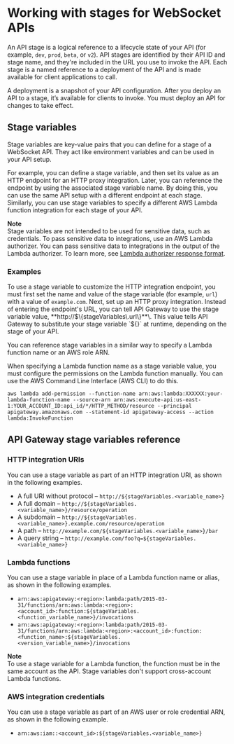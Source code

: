 # Working with stages for WebSocket APIs<a name="websocket-api-stages"></a>

An API stage is a logical reference to a lifecycle state of your API \(for example, `dev`, `prod`, `beta`, or `v2`\)\. API stages are identified by their API ID and stage name, and they're included in the URL you use to invoke the API\. Each stage is a named reference to a deployment of the API and is made available for client applications to call\.

A deployment is a snapshot of your API configuration\. After you deploy an API to a stage, it’s available for clients to invoke\. You must deploy an API for changes to take effect\.

## Stage variables<a name="websocket-api-stages.stage-variables"></a>

Stage variables are key\-value pairs that you can define for a stage of a WebSocket API\. They act like environment variables and can be used in your API setup\.

For example, you can define a stage variable, and then set its value as an HTTP endpoint for an HTTP proxy integration\. Later, you can reference the endpoint by using the associated stage variable name\. By doing this, you can use the same API setup with a different endpoint at each stage\. Similarly, you can use stage variables to specify a different AWS Lambda function integration for each stage of your API\.

**Note**  
Stage variables are not intended to be used for sensitive data, such as credentials\. To pass sensitive data to integrations, use an AWS Lambda authorizer\. You can pass sensitive data to integrations in the output of the Lambda authorizer\. To learn more, see [Lambda authorizer response format](http-api-lambda-authorizer.md#http-api-lambda-authorizer.payload-format-response)\.

### Examples<a name="websocket-api-stages.stage-variables-examples"></a>

To use a stage variable to customize the HTTP integration endpoint, you must first set the name and value of the stage variable \(for example, `url`\) with a value of `example.com`\. Next, set up an HTTP proxy integration\. Instead of entering the endpoint's URL, you can tell API Gateway to use the stage variable value, **http://$\{stageVariables\.url\}**\. This value tells API Gateway to substitute your stage variable `${}` at runtime, depending on the stage of your API\. 

You can reference stage variables in a similar way to specify a Lambda function name or an AWS role ARN\.

When specifying a Lambda function name as a stage variable value, you must configure the permissions on the Lambda function manually\. You can use the AWS Command Line Interface \(AWS CLI\) to do this\.

```
aws lambda add-permission --function-name arn:aws:lambda:XXXXXX:your-lambda-function-name --source-arn arn:aws:execute-api:us-east-1:YOUR_ACCOUNT_ID:api_id/*/HTTP_METHOD/resource --principal apigateway.amazonaws.com --statement-id apigateway-access --action lambda:InvokeFunction
```

## API Gateway stage variables reference<a name="websocket-api-stages.stage-variables-reference"></a>

### HTTP integration URIs<a name="websocket-api-stages.stage-variables-in-integration-HTTP-uris"></a>

You can use a stage variable as part of an HTTP integration URI, as shown in the following examples\.
+ A full URI without protocol – `http://${stageVariables.<variable_name>}`
+ A full domain – `http://${stageVariables.<variable_name>}/resource/operation`
+ A subdomain – `http://${stageVariables.<variable_name>}.example.com/resource/operation`
+ A path – `http://example.com/${stageVariables.<variable_name>}/bar`
+ A query string – `http://example.com/foo?q=${stageVariables.<variable_name>}` 

### Lambda functions<a name="websocket-api-stages.stage-variables-in-integration-lambda-functions"></a>

 You can use a stage variable in place of a Lambda function name or alias, as shown in the following examples\. 
+ `arn:aws:apigateway:<region>:lambda:path/2015-03-31/functions/arn:aws:lambda:<region>:<account_id>:function:${stageVariables.<function_variable_name>}/invocations`
+ `arn:aws:apigateway:<region>:lambda:path/2015-03-31/functions/arn:aws:lambda:<region>:<account_id>:function:<function_name>:${stageVariables.<version_variable_name>}/invocations`

**Note**  
To use a stage variable for a Lambda function, the function must be in the same account as the API\. Stage variables don't support cross\-account Lambda functions\.

### AWS integration credentials<a name="websocket-api-stages.stage-variables-in-integration-aws-credentials"></a>

 You can use a stage variable as part of an AWS user or role credential ARN, as shown in the following example\. 
+  `arn:aws:iam::<account_id>:${stageVariables.<variable_name>}` 